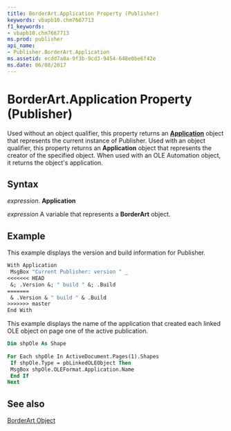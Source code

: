 ```yaml
---
title: BorderArt.Application Property (Publisher)
keywords: vbapb10.chm7667713
f1_keywords:
- vbapb10.chm7667713
ms.prod: publisher
api_name:
- Publisher.BorderArt.Application
ms.assetid: ecdd7a8a-9f3b-9cd3-9454-648e0be6f42e
ms.date: 06/08/2017
---
```



# BorderArt.Application Property (Publisher)

Used without an object qualifier, this property returns an  **[Application](Publisher.Application.md)** object that represents the current instance of Publisher. Used with an object qualifier, this property returns an  **Application** object that represents the creator of the specified object. When used with an OLE Automation object, it returns the object's application.


## Syntax

 _expression_. **Application**

 _expression_ A variable that represents a  **BorderArt** object.


## Example

This example displays the version and build information for Publisher.


```vb
With Application 
 MsgBox "Current Publisher: version " _ 
<<<<<<< HEAD
 &; .Version &; " build " &; .Build 
=======
 & .Version & " build " & .Build 
>>>>>>> master
End With
```

This example displays the name of the application that created each linked OLE object on page one of the active publication.




```vb
Dim shpOle As Shape 
 
For Each shpOle In ActiveDocument.Pages(1).Shapes 
 If shpOle.Type = pbLinkedOLEObject Then 
 MsgBox shpOle.OLEFormat.Application.Name 
 End If 
Next
```


## See also


 [BorderArt Object](Publisher.BorderArt.md)

